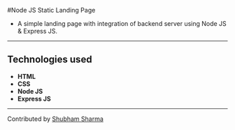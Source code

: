 #Node JS Static Landing Page

* A simple landing page with integration of backend server using Node JS & Express JS.

---

## Technologies used 

* **HTML**
* **CSS**
* **Node JS**
* **Express JS**

---

Contributed by [Shubham Sharma](https://twitter.com/dope_code)